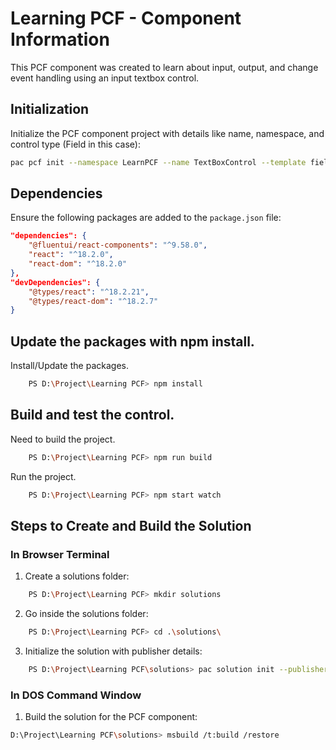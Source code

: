 # Learning PCF - Component Information

This PCF component was created to learn about input, output, and change event handling using an input textbox control.

## Initialization

Initialize the PCF component project with details like name, namespace, and control type (Field in this case):

```sh
pac pcf init --namespace LearnPCF --name TextBoxControl --template field
```

## Dependencies

Ensure the following packages are added to the `package.json` file:

```json
"dependencies": {
    "@fluentui/react-components": "^9.58.0",
    "react": "^18.2.0",
    "react-dom": "^18.2.0"
},
"devDependencies": {
    "@types/react": "^18.2.21",
    "@types/react-dom": "^18.2.7"
}
```

## Update the packages with npm install.
Install/Update the packages.

```sh
    PS D:\Project\Learning PCF> npm install
```

## Build and test the control.
Need to build the project.

```sh
    PS D:\Project\Learning PCF> npm run build
```

Run the project.

```sh
    PS D:\Project\Learning PCF> npm start watch 
```

## Steps to Create and Build the Solution

### In Browser Terminal

1. Create a solutions folder:

```sh
    PS D:\Project\Learning PCF> mkdir solutions
```

2. Go inside the solutions folder:

```sh
    PS D:\Project\Learning PCF> cd .\solutions\
```

3. Initialize the solution with publisher details:
```sh
    PS D:\Project\Learning PCF\solutions> pac solution init --publisher-name pnbehera --publisher-prefix pb
```

### In DOS Command Window

1. Build the solution for the PCF component:

```sh
D:\Project\Learning PCF\solutions> msbuild /t:build /restore
```